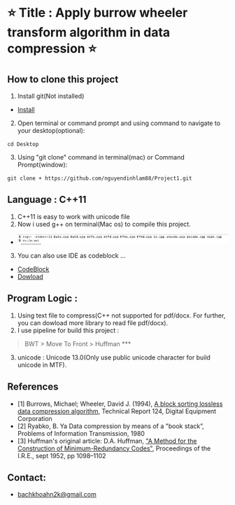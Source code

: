 # ⭐ Title : Apply burrow wheeler transform algorithm in data compression ⭐

## How to clone this project

1. Install git(Not installed)

- [Install](https://git-scm.com/book/en/v2/Getting-Started-Installing-Git)

2. Open terminal or command prompt and using command to navigate to your desktop(optional):

```
cd Desktop
```

3. Using "git clone" command  in terminal(mac) or Command Prompt(window):

```
git clone + https://github.com/nguyendinhlam88/Project1.git
``` 

## Language : C++11 
1. C++11 is easy to work with unicode file
2. Now i used g++ on terminal(Mac os) to compile this project.
- ![Figure](./instructor.png)
3. You can also use IDE as codeblock ...
- [CodeBlock](http://www.codeblocks.org/downloads/26)
- [Dowload](https://www.fosshub.com/Code-Blocks.html?dwl=codeblocks-17.12mingw-setup.exe)

## Program Logic : 
1. Using text file to compress(C++ not supported for pdf/docx. For further, you can dowload more library to read file pdf/docx).
2. I use pipeline for build this project : 
> BWT \> Move To Front \> Huffman ***
3. unicode : Unicode 13.0(Only use public unicode character for build unicode in MTF).
## References
- [1] Burrows, Michael; Wheeler, David J. (1994), [A block sorting lossless data compression algorithm](https://www.hpl.hp.com/techreports/Compaq-DEC/SRC-RR-124.html), Technical Report 124, Digital Equipment Corporation
- [2] Ryabko, B. Ya Data compression by means of a "book stack”, Problems of Information Transmission, 1980
- [3] Huffman's original article: D.A. Huffman, ["A Method for the Construction of Minimum-Redundancy Codes"](http://compression.ru/download/articles/huff/huffman_1952_minimum-redundancy-codes.pdf), Proceedings of the I.R.E., sept 1952, pp 1098–1102

## Contact: 
- bachkhoahn2k@gmail.com



